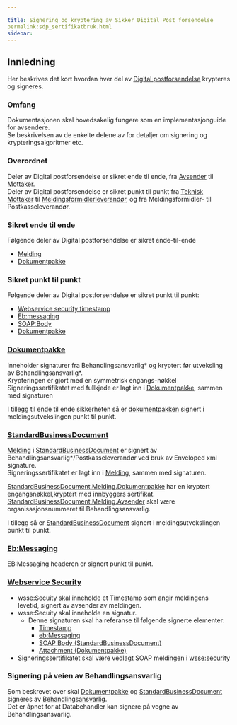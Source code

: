 ```yaml
---

title: Signering og kryptering av Sikker Digital Post forsendelse  
permalink:sdp_sertifikatbruk.html
sidebar:
---
```


## Innledning

Her beskrives det kort hvordan hver del av [Digital
postforsendelse](meldingsstruktur) krypteres og signeres.

### Omfang

Dokumentasjonen skal hovedsakelig fungere som en implementasjonguide for
avsendere.  
Se beskrivelsen av de enkelte delene av for detaljer om signering og
krypteringsalgoritmer etc.

### Overordnet

Deler av Digital postforsendelse er sikret ende til ende, fra
[Avsender](StandardBusinessDocument/Melding/Avsender) til
[Mottaker](StandardBusinessDocument/Melding/Mottaker).  
Deler av Digital postforsendelse er sikret punkt til punkt fra [Teknisk
Mottaker](UserMessage/PartyInfo) til
[Meldingsformidlerleverandør](UserMessage/PartyInfo), og fra
Meldingsformidler- til Postkasseleverandør.

### Sikret ende til ende

Følgende deler av Digital postforsendelse er sikret ende-til-ende

  - [Melding](StandardBusinessDocument/Melding/)
  - [Dokumentpakke](Dokumentpakke/ASiC)

### Sikret punkt til punkt

Følgende deler av Digital postforsendelse er sikret punkt til punkt:

  - [Webservice security timestamp](WebserviceSecurity)
  - [Eb:messaging](ebMS30)
  - [SOAP:Body](StandardBusinessDocument/)
  - [Dokumentpakke](Dokumentpakke/)

### [Dokumentpakke](Dokumentpakke/)

Inneholder signaturer fra Behandlingsansvarlig\* og kryptert før
utveksling av Behandlingsansvarlig\*.  
Krypteringen er gjort med en symmetrisk engangs-nøkkel  
Signeringssertifikatet med fullkjede er lagt inn i
[Dokumentpakke](Dokumentpakke/), sammen med signaturen

I tillegg til ende til ende sikkerheten så er
[dokumentpakken](Dokumentpakke/) signert i meldingsutvekslingen punkt
til punkt.

### [StandardBusinessDocument](StandardBusinessDocument/)

[Melding](StandardBusinessDocument/Melding/) i
[StandardBusinessDocument](StandardBusinessDocument/) er signert av
Behandlingsansvarlig\*/Postkasseleverandør ved bruk av Enveloped xml
signature.  
Signeringssertifikatet er lagt inn i
[Melding](StandardBusinessDocument/Melding/), sammen med signaturen.

[StandardBusinessDocument.Melding.Dokumentpakke](StandardBusinessDocument/Melding/Dokumentpakke)
har en kryptert engangsnøkkel,kryptert med innbyggers sertifikat.  
[StandardBusinessDocument.Melding.Avsender](StandardBusinessDocument/Melding/Avsender)
skal være organisasjonsnummeret til Behandlingsansvarlig.

I tillegg så er [StandardBusinessDocument](StandardBusinessDocument/)
signert i meldingsutvekslingen punkt til punkt.

### [Eb:Messaging](ebMS30)

EB:Messaging headeren er signert punkt til punkt.

### [Webservice Security](WebserviceSecurity)

  - wsse:Secuity skal inneholde et Timestamp som angir meldingens
    levetid, signert av avsender av meldingen.
  - wsse:Secuity skal inneholde en signatur.
      - Denne signaturen skal ha referanse til følgende signerte
        elementer:
          - [Timestamp](WebserviceSecurity)
          - [eb:Messaging](ebMS30)
          - [SOAP Body
            (StandardBusinessDocument)](StandardBusinessDocument/)
          - [Attachment (Dokumentpakke)](Dokumentpakke/)
  - Signeringssertifikatet skal være vedlagt SOAP meldingen i
    [wsse:security](WebserviceSecurity)

### Signering på veien av Behandlingsansvarlig

Som beskrevet over skal [Dokumentpakke](Dokumentpakke/) og
[StandardBusinessDocument](StandardBusinessDocument/) signeres av
[Behandlingsansvarlig](Aktorer).  
Det er åpnet for at Databehandler kan signere på vegne av
Behandlingsansvarlig.
